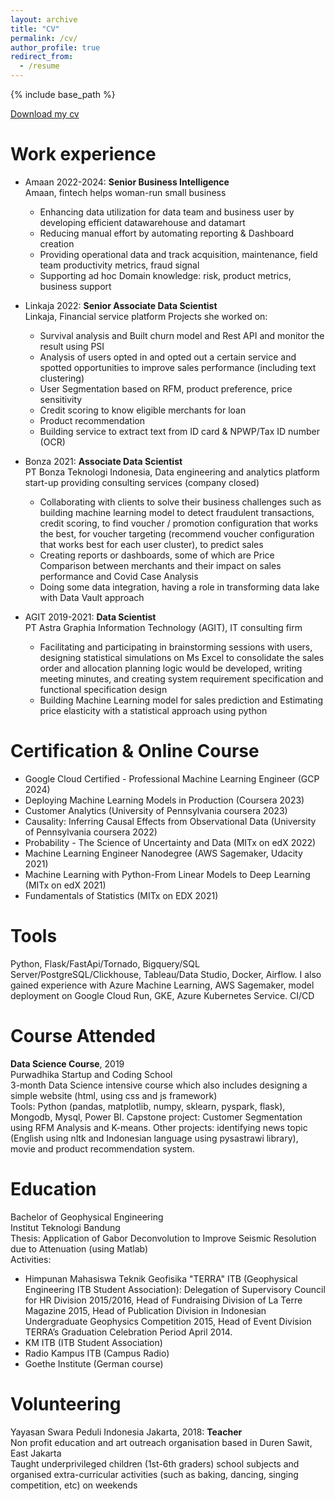 ```yaml
---
layout: archive
title: "CV"
permalink: /cv/
author_profile: true
redirect_from:
  - /resume
---
```


{% include base_path %}


[Download my cv](http://deviyantiam.github.io/files/cv_deviyanti_aryani_2024.pdf)

Work experience
======
* Amaan 2022-2024: **Senior Business Intelligence**<br /> 
  ​​Amaan, fintech helps woman-run small business
  * Enhancing data utilization for data team and business user by developing efficient datawarehouse and datamart
  * Reducing manual effort by automating  reporting & Dashboard creation
  * Providing operational data and track acquisition, maintenance, field team productivity metrics, fraud signal
  * Supporting ad hoc
    Domain knowledge: risk, product metrics, business support

* Linkaja 2022: **Senior Associate Data Scientist**<br /> 
  ​​Linkaja, Financial service platform
Projects she worked on:
  * Survival analysis and Built churn model and Rest API and monitor the result using PSI
  * Analysis of users opted in and opted out a certain service and spotted opportunities to improve sales performance (including text clustering)
  * User Segmentation based on RFM, product preference, price sensitivity
  * Credit scoring to know eligible merchants for loan
  * Product recommendation
  * Building service to extract text from ID card & NPWP/Tax ID number (OCR)

* Bonza 2021: **Associate Data Scientist**<br /> 
  PT Bonza Teknologi Indonesia, Data engineering and analytics platform start-up providing consulting services (company closed)
  * Collaborating with clients to solve their business challenges such as building machine learning model to detect fraudulent transactions, credit scoring, to find voucher / promotion configuration that works the best, for voucher targeting (recommend voucher configuration that works best for each user cluster), to predict sales
  * Creating reports or dashboards, some of which are Price Comparison between merchants and their impact on sales performance and Covid Case Analysis
  * Doing some data integration, having a role in transforming data lake with Data Vault approach

* AGIT 2019-2021: **Data Scientist**<br /> 
  PT Astra Graphia Information Technology (AGIT), IT consulting firm
  * Facilitating and participating in brainstorming sessions with users, designing statistical simulations on Ms Excel to consolidate the sales order and allocation planning logic would be developed, writing meeting minutes, and creating system requirement specification and functional specification design
  * Building Machine Learning model for sales prediction and Estimating price elasticity with a statistical approach using python

Certification & Online Course
======
* Google Cloud Certified - Professional Machine Learning Engineer (GCP 2024)
* Deploying Machine Learning Models in Production (Coursera 2023)
* Customer Analytics (University of Pennsylvania coursera 2023)
* Causality: Inferring Causal Effects from Observational Data (University of Pennsylvania coursera 2022)
* Probability - The Science of Uncertainty and Data (MITx on edX 2022)
* Machine Learning Engineer Nanodegree (AWS Sagemaker, Udacity 2021)
* Machine Learning with Python-From Linear Models to Deep Learning (MITx on edX 2021)
* Fundamentals of Statistics (MITx on EDX 2021)

Tools
======
Python, Flask/FastApi/Tornado, Bigquery/SQL Server/PostgreSQL/Clickhouse, Tableau/Data Studio, Docker, Airflow. I also gained experience with Azure Machine Learning, AWS Sagemaker, model deployment on Google Cloud Run, GKE, Azure Kubernetes Service. CI/CD

Course Attended
======
**Data Science Course**, 2019<br /> 
Purwadhika Startup and Coding School<br /> 
3-month Data Science intensive course which also includes designing a simple website (html, using css and js framework)<br /> 
Tools: Python (pandas, matplotlib, numpy, sklearn, pyspark, flask), Mongodb, Mysql, Power BI. Capstone project: Customer Segmentation using RFM Analysis and K-means. Other projects: identifying news topic (English using nltk and Indonesian language using pysastrawi library), movie and product recommendation system.

Education
======
Bachelor of Geophysical Engineering<br /> 
Institut Teknologi Bandung<br /> 
Thesis: Application of Gabor Deconvolution to Improve Seismic Resolution due to Attenuation (using Matlab)<br /> 
Activities: 
- Himpunan Mahasiswa Teknik Geofisika "TERRA" ITB (Geophysical Engineering ITB Student Association): Delegation of Supervisory Council for HR Division 2015/2016, Head of Fundraising Division of La Terre Magazine 2015, Head of Publication Division in Indonesian Undergraduate Geophysics Competition 2015, Head of Event Division TERRA’s Graduation Celebration Period April 2014.
- KM ITB (ITB Student Association)
- Radio Kampus ITB (Campus Radio)
- Goethe Institute (German course)

Volunteering
======
Yayasan Swara Peduli Indonesia Jakarta, 2018: **Teacher**<br /> 
Non profit education and art outreach organisation based in Duren Sawit, East Jakarta <br /> 
Taught underprivileged children (1st-6th graders) school subjects and organised extra-curricular activities (such as baking, dancing, singing competition, etc) on weekends
